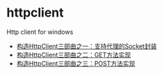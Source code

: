 httpclient
==========

Http client for windows 

* [构造HttpClient三部曲之一：支持代理的Socket封装][1]
* [构造HttpClient三部曲之二：GET方法实现][2]
* [构造HttpClient三部曲之三：POST方法实现][3]


[1]:http://xiangwangfeng.com/2011-05-08/%E6%9E%84%E9%80%A0HttpClient%E4%B8%89%E9%83%A8%E6%9B%B2%E4%B9%8B%E4%B8%80%EF%BC%9A%E6%94%AF%E6%8C%81%E4%BB%A3%E7%90%86%E7%9A%84Socket%E5%B0%81%E8%A3%85/
[2]:http://xiangwangfeng.com/2011-05-09/%E6%9E%84%E9%80%A0HttpClient%E4%B8%89%E9%83%A8%E6%9B%B2%E4%B9%8B%E4%BA%8C%EF%BC%9AGET%E6%96%B9%E6%B3%95%E5%AE%9E%E7%8E%B0/
[3]:http://xiangwangfeng.com/2011-05-15/%E6%9E%84%E9%80%A0HttpClient%E4%B8%89%E9%83%A8%E6%9B%B2%E4%B9%8B%E4%B8%89%EF%BC%9APOST%E6%96%B9%E6%B3%95%E5%AE%9E%E7%8E%B0/
